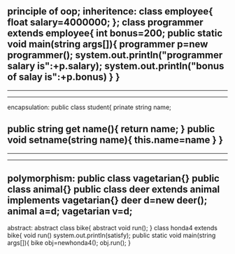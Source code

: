principle of oop;
inheritence:
class employee{
float salary=4000000;
};
class programmer extends employee{
int bonus=200;
public static void main(string args[]){
programmer p=new programmer();
system.out.println("programmer salary is":+p.salary);
system.out.println("bonus of salay is":+p.bonus)
 }
}
---------------------------------------------------------------
-------------------------------------------------------------------------------------
--------------------------------------------------------------
encapsulation:
public class student{
prinate string name;

public string get name(){
return name;
}
public void setname(string name){
this.name=name
 }
 }
 --------------------------------------------
 ------------------------------------------
 -----------------------------------------------------------------
 polymorphism:
 public class vagetarian{}
 public class animal{}
 public class deer extends animal implements vagetarian{}
 deer d=new deer();
 animal a=d;
 vagetarian v=d;
 ---------------------------------------------------------------------------------
 abstract:
 abstract class bike{
 abstract void run();
 }
 class honda4 extends bike{
 void run()
 system.out.println(satisfy);
 public static void main(string args[]){
 bike obj=newhonda4();
 obj.run();
 }
